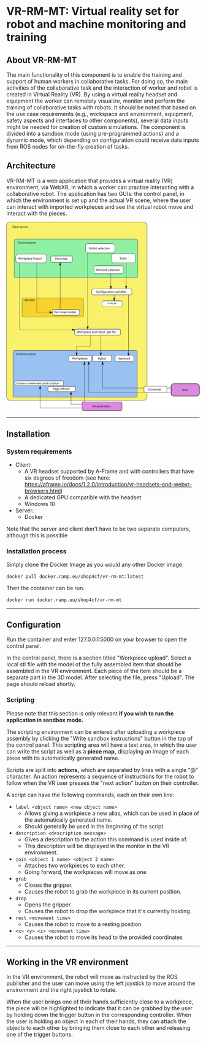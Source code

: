 # **VR-RM-MT: Virtual reality set for robot and machine monitoring and training** 

## About VR-RM-MT

The main functionality of this component is to enable the training and support of human workers in collaborative tasks. For doing so, the main activities of the collaborative task and the interaction of worker and robot is created in Virtual Reality (VR). By using a virtual reality headset and equipment the worker can remotely visualize, monitor and perform the training of collaborative tasks with robots.  It should be noted that based on the use case requirements (e.g., workspace and environment, equipment, safety aspects and interfaces to other components), several data inputs might be needed for creation of custom simulations. The component is divided into a sandbox mode (using pre-programmed actions) and a dynamic mode, which depending on configuration could receive data inputs from ROS nodes for on-the-fly creation of tasks.

## Architecture
VR-RM-MT is a web application
that provides a virtual reality
(VR) environment, via WebXR,
in which a worker can practise
interacting with a collaborative
robot.
The application has two GUIs:
the control panel, in which the
environment is set up and the
actual VR scene, where the user
can interact with imported
workpieces and see the virtual
robot move and interact with the
pieces.

![Diagram describing the program's architecture](Arch_diagram_dynamic_whitebg.svg)

---

## Installation
### System requirements
- Client:
    - A VR headset supported by A-Frame and with controllers that have
six degrees of freedom (see here:
https://aframe.io/docs/1.2.0/introduction/vr-headsets-and-webvr-browsers.html)
    - A dedicated GPU compatible with the headset
    - Windows 10
- Server:
    - Docker
  
Note that the server and client don't have to be two separate computers, although this is possible

### Installation process
Simply clone the Docker Image as you would any other Docker image.
```
docker pull docker.ramp.eu/shop4cf/vr-rm-mt:latest
```
Then the container can be run.
```
docker run docker.ramp.eu/shop4cf/vr-rm-mt
```

---

## Configuration
Run the container and enter 127.0.0.1:5000 on your browser to open the control panel.

In the control panel, there is a section titled "Workpiece upload". Select a local stl file with the model of the fully assembled item that should be assembled in the VR environment. Each piece of the item should be a separate part in the 3D model. After selecting the file, press "Upload". The page should reload shortly.

### Scripting
Please note that this section is only relevant __if you wish to run the application in sandbox mode.__

The scripting environment can be entered after uploading a workpiece assembly by clicking the "Write sandbox instructions" button in the top of the control panel. This scripting area will have a text area, in which the user can write the script as well as a __piece map,__ displaying an image of each piece with its automatically generated name.

Scripts are split into __actions,__ which are separated by lines with a single "@" character. An action represents a sequence of instructions for the robot to follow when the VR user presses the "next action" button on their controller.

A script can have the following commands, each on their own line:

- ``label <object name> <new object name>`` <br>
  - Allows giving a workpiece a new alias, which can be used in place of the automatically generated name.
  - Should generally be used in the beginning of the script.
- ``description <description message>``<br>
  - Gives a description to the action this command is used inside of.
  - This description will be displayed in the monitor in the VR environment.
- ``join <object 1 name> <object 2 name>``<br> 
  - Attaches two workpieces to each other.
  - Going forward, the workpieces will move as one
- ``grab``<br>
  - Closes the gripper.
  - Causes the robot to grab the workpiece in its current position.
- ``drop``<br>
  - Opens the gripper
  - Causes the robot to drop the workpiece that it's currently holding.
- `rest <movement time>`<br>
  - Causes the robot to move to a resting position
- `<x> <y> <z> <movement time>`<br>
  - Causes the robot to move its head to the provided coordinates

---

## Working in the VR environment 
In the VR environment, the robot will move as instructed by the ROS publisher and the user can move using the left joystick to move around the environment and the right joystick to rotate. 

When the user brings one of their hands sufficiently close to a workpiece, the piece will be highlighted to indicate that it can be grabbed by the user by holding down the trigger button in the corresponding controller. When the user is holding an object in each of their hands, they can attach the objects to each other by bringing them close to each other and releasing one of the trigger buttons.